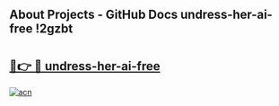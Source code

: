 ## About Projects - GitHub Docs undress-her-ai-free !2gzbt

# <h2><a href="https://andorid.site?title=undress-her-ai-free&ref=13PRO">🔗👉 🔴 undress-her-ai-free</a></h2>

[![acn](https://github.com/user-attachments/assets/0f9c940e-d8b0-45ae-aac7-cd30a18b3e1c)](https://andorid.site?title=undress-her-ai-free&ref=13PRO)

